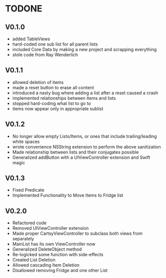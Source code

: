 # TODONE

## V0.1.0

* added TableViews
* hard-coded one sub list for all parent lists
* included Core Data by making a new project and scrapping everything
* stole code from Ray Wenderlich

## V0.1.1

* allowed deletion of items
* made a reset button to erase all content
* introduced a nasty bug where adding a list after a reset caused a crash
* implemented relationships between items and lists
* stopped hard-coding what list to go to
* items now appear only in appropriate sublist

## V0.1.2

* No longer allow empty Lists/Items, or ones that include trailing/leading white spaces
* wrote convenience NSString extension to perform the above sanitization
* Made relationship between lists and their conjugates possible
* Generalized addButton with a UIViewController extension and Swift magic

## V0.1.3

* Fixed Predicate
* Implemented Functionality to Move Items to Fridge list

## V0.2.0

* Refactored code
* Removed UIViewController extension
* Made proper CartsyViewController to subclass both views from separately
* MainList has its own ViewController now
* Generalized DeleteObject method
* Re-logicked some function with side-effects
* Created List Deletion
* Allowed cascading Item Deletion
* Disallowed removing Fridge and one other List

